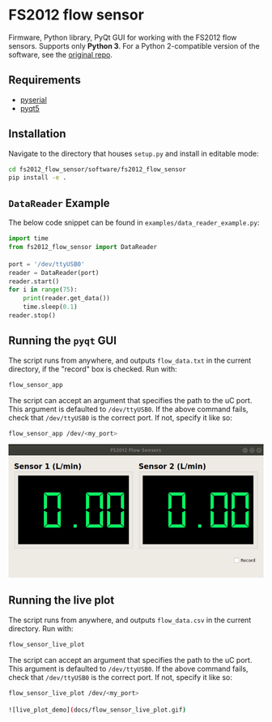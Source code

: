 # FS2012 flow sensor  

Firmware, Python library, PyQt GUI for working with the FS2012 flow sensors. Supports only **Python 3**. For a Python 2-compatible version of the software, see the [original repo](https://github.com/willdickson/fs2012_flow_sensor). 

## Requirements

* [pyserial](https://pythonhosted.org/pyserial/)
* [pyqt5](https://pypi.org/project/PyQt5/)


## Installation

Navigate to the directory that houses `setup.py` and install in editable mode:
```bash
cd fs2012_flow_sensor/software/fs2012_flow_sensor
pip install -e .
```

## `DataReader` Example

The below code snippet can be found in `examples/data_reader_example.py`:

```python
import time
from fs2012_flow_sensor import DataReader

port = '/dev/ttyUSB0'
reader = DataReader(port)
reader.start()
for i in range(75):
    print(reader.get_data())
    time.sleep(0.1)
reader.stop()
```

## Running the `pyqt` GUI 
The script runs from anywhere, and outputs `flow_data.txt` in the current directory, if the "record" box is checked. Run with:

```bash
flow_sensor_app
```

The script can accept an argument that specifies the path to the uC port. This argument is defaulted to `/dev/ttyUSB0`. If the above command fails, check that `/dev/ttyUSB0` is the correct port. If not, specify it like so:

```bash
flow_sensor_app /dev/<my_port>
```

![app_demo](docs/flow_sensor_app.gif)

## Running the live plot
The script runs from anywhere, and outputs `flow_data.csv` in the current directory. Run with:
```bash
flow_sensor_live_plot
```

The script can accept an argument that specifies the path to the uC port. This argument is defaulted to `/dev/ttyUSB0`. If the above command fails, check that `/dev/ttyUSB0` is the correct port. If not, specify it like so:

```bash
flow_sensor_live_plot /dev/<my_port>

![live_plot_demo](docs/flow_sensor_live_plot.gif)